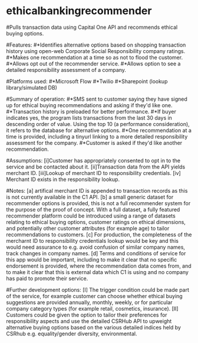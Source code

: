 # ethicalbankingrecommender
#Pulls transaction data using Capital One API and recommends ethical buying options.

#Features:
#*Identifies alternative options based on shopping transaction history using open-web Corporate Social Responsibility company ratings.
#*Makes one recommendation at a time so as not to flood the customer.
#*Allows opt out of the recommender service.
#*Allows option to see a detailed responsibility assessment of a company.

#Platforms used:
#*Microsoft Flow
#*Twilio
#*Sharepoint (lookup library/simulated DB)

#Summary of operation:
#*SMS sent to customer saying they have signed up for ethical buying recommendations and asking if they'd like one.
#*Transaction history is preloaded for better performance.
#*If buyer indicates yes, the program lists transactions from the last 30 days in descending order of value. Using the top 10 (a performance consideration), it refers to the database for alternative options.
#*One recommendation at a time is provided, including a tinyurl linking to a more detailed responsibility assessment for the company. 
#*Customer is asked if they'd like another recommendation.

#Assumptions: [i]Customer has appropriately consented to opt in to the service and be contacted about it. [ii]Transaction data from the API yields merchant ID. [iii]Lookup of merchant ID to responsibility credentials. [iv] Merchant ID exists in the responsibility lookup.

#Notes: [a] artifical merchant ID is appended to transaction records as this is not currently available in the C1 API. [b] a small generic dataset for recommender options is provided, this is not a full recommender system for the purpose of the proof of concept. With a full dataset, a fully featured recommender platform could be introduced using a range of datasets relating to ethical buying options, customer ratings on ethical dimensions, and potentially other customer attributes (for example age) to tailor recommendations to customers. [c] For production, the completeness of the mercharnt ID to responsibility credentials lookup would be key and this would need assurance to e.g. avoid confusion of similar company names, track changes in company names. [d] Terms and conditions of service for this app would be important, including to make it clear that no specific endorsement is provided, where the recommendation data comes from, and to make it clear that this is external data which C1 is using and no company has paid to promote their service. 

#Further development options: [I] The trigger condition could be made part of the service, for example customer can choose whether ethical buying suggestions are provided annually, monthly, weekly, or for particular company category types (for example retail, cosmetics, insurance). [II] Customers could be given the option to tailor their preferences for responsibility aspects and use the detailed CSRHub API to upweight alternative buying options based on the various detailed indices held by CSRhub e.g. equality/gender diversity, environmental.
